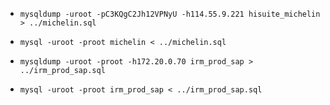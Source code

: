 - `mysqldump -uroot -pC3KQgC2Jh12VPNyU -h114.55.9.221 hisuite_michelin > ../michelin.sql`
- `mysql -uroot -proot michelin < ../michelin.sql`


- `mysqldump -uroot -proot -h172.20.0.70 irm_prod_sap > ../irm_prod_sap.sql`
- `mysql -uroot -proot irm_prod_sap < ../irm_prod_sap.sql`